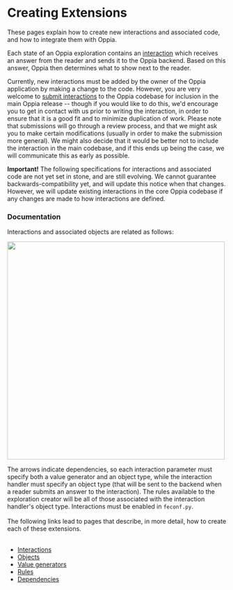 # Creating Extensions #

These pages explain how to create new interactions and associated code, and how to integrate them with Oppia.

Each state of an Oppia exploration contains an [interaction](InteractiveWidgets.md) which receives an answer from the reader and sends it to the Oppia backend. Based on this answer, Oppia then determines what to show next to the reader.

Currently, new interactions must be added by the owner of the Oppia application by making a change to the code. However, you are very welcome to [submit interactions](Contributing.md) to the Oppia codebase for inclusion in the main Oppia release -- though if you would like to do this, we'd encourage you to get in contact with us prior to writing the interaction, in order to ensure that it is a good fit and to minimize duplication of work. Please note that submissions will go through a review process, and that we might ask you to make certain modifications (usually in order to make the submission more general). We might also decide that it would be better not to include the interaction in the main codebase, and if this ends up being the case, we will communicate this as early as possible.

**Important!** The following specifications for interactions and associated code are not yet set in stone, and are still evolving. We cannot guarantee backwards-compatibility yet, and will update this notice when that changes. However, we will update existing interactions in the core Oppia codebase if any changes are made to how interactions are defined.

### Documentation ###

Interactions and associated objects are related as follows:

<img src='http://wiki.oppia.googlecode.com/git/images/extensionsOverview.png' width='500'>

The arrows indicate dependencies, so each interaction parameter must specify both a value generator and an object type, while the interaction handler must specify an object type (that will be sent to the backend when a reader submits an answer to the interaction). The rules available to the exploration creator will be all of those associated with the interaction handler's object type. Interactions must be enabled in <code>feconf.py</code>.<br>
<br>
The following links lead to pages that describe, in more detail, how to create each of these extensions.<br>
<br>
<ul><li><a href='CreatingInteractions.md'>Interactions</a>
</li><li><a href='CreatingObjects.md'>Objects</a>
</li><li><a href='CreatingValueGenerators.md'>Value generators</a>
</li><li><a href='CreatingRules.md'>Rules</a>
</li><li><a href='CreatingDependencies.md'>Dependencies</a>